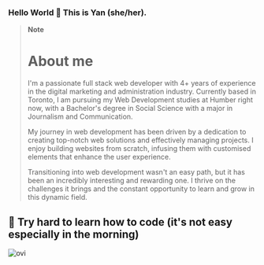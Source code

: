 ### Hello World 👋 This is Yan (she/her).

<!--
**yanwing61/yanwing61** is a ✨ _special_ ✨ repository because its `README.md` (this file) appears on your GitHub profile.

Here are some ideas to get you started:

- 🔭 I’m currently working on ...
- 🌱 I’m currently learning ...
- 👯 I’m looking to collaborate on ...
- 🤔 I’m looking for help with ...
- 💬 Ask me about ...
- 📫 How to reach me: ...
- 😄 Pronouns: ...
- ⚡ Fun fact: ...
-->

> **Note**
> # About me
> I'm a passionate full stack web developer with 4+ years of experience in the digital marketing and administration industry. Currently based in Toronto, I am pursuing my Web Development studies at Humber right now, with a Bachelor's degree in Social Science with a major in Journalism and Communication.
>
> My journey in web development has been driven by a dedication to creating top-notch web solutions and effectively managing projects. I enjoy building websites from scratch, infusing them with customised elements that enhance the user experience.
>
> Transitioning into web development wasn't an easy path, but it has been an incredibly interesting and rewarding one. I thrive on the challenges it brings and the constant opportunity to learn and grow in this dynamic field.
> 
> 

## 🌱 Try hard to learn how to code (it's not easy especially in the morning)

<img src="https://github-readme-stats.vercel.app/api/top-langs?username=yanwing61&show_icons=true&locale=en&layout=compact&theme=chartreuse-dark" alt="ovi" />
